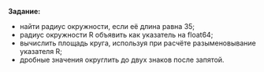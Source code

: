 **Задание:**
- найти радиус окружности, если её длина равна 35;
- радиус окружности R объявить как указатель на float64;
- вычислить площадь круга, используя при расчёте разыменовывание указателя R;
- дробные значения округлить до двух знаков после запятой.